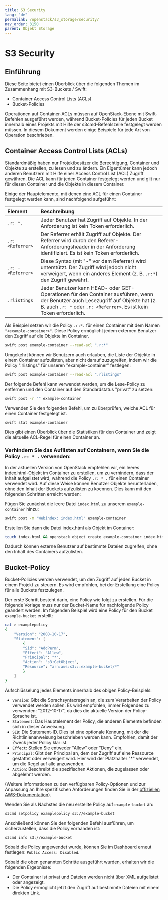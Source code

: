 ```yaml
---
title: S3 Security
lang: "de"
permalink: /openstack/s3_storage/security/
nav_order: 3150
parent: Objekt Storage
---
```


# S3 Security

## Einführung

Diese Seite bietet einen Überblick über die folgenden Themen im Zusammenhang mit S3-Buckets / Swift:

* Container Access Control Lists (ACLs)
* Bucket-Policies

Operationen auf Container-ACLs müssen auf OpenStack-Ebene mit Swift-Befehlen ausgeführt werden, während Bucket-Policies für jeden Bucket innerhalb eines Projekts mit Hilfe der s3cmd-Befehlszeile festgelegt werden müssen. In diesem Dokument werden einige Beispiele für jede Art von Operation beschrieben.

## Container Access Control Lists (ACLs)

Standardmäßig haben nur Projektbesitzer die Berechtigung, Container und Objekte zu erstellen, zu lesen und zu ändern. Ein Eigentümer kann jedoch anderen Benutzern mit Hilfe einer Access Control List (ACL) Zugriff gewähren. Die ACL kann für jeden Container festgelegt werden und gilt nur für diesen Container und die Objekte in diesem Container.

Einige der Hauptelemente, mit denen eine ACL für einen Container festgelegt werden kann, sind nachfolgend aufgeführt:

| **Element**        | **Beschreibung** |
| :----------------- | :------------------------------------------------------------------------------------------------------------------------------------------------------------------- |
| `.r: *.`           | Jeder Benutzer hat Zugriff auf Objekte. In der Anforderung ist kein Token erforderlich. |
| `.r: <Referrer>`   | Der Referrer erhält Zugriff auf Objekte. Der Referrer wird durch den Referer-Anforderungsheader in der Anforderung identifiziert. Es ist kein Token erforderlich. |
| `.r: - <Referrer>` | Diese Syntax (mit "-" vor dem Referrer) wird unterstützt. Der Zugriff wird jedoch nicht verweigert, wenn ein anderes Element (z. B. `.r:*`) den Zugriff gewährt. |
| `.rlistings`       | Jeder Benutzer kann HEAD- oder GET-Operationen für den Container ausführen, wenn der Benutzer auch Lesezugriff auf Objekte hat (z. B. auch `.r: *` oder `.r: <Referrer>`. Es ist kein Token erforderlich. |

Als Beispiel setzen wir die Policy `.r:*.` für einen Container mit dem Namen `"<example-container>"`. Diese Policy ermöglicht jedem externen Benutzer den Zugriff auf die Objekte im Container.

```bash
swift post example-container --read-acl ".r:*"
```

Umgekehrt können wir Benutzern auch erlauben, die Liste der Objekte in einem Container aufzulisten, aber nicht darauf zuzugreifen, indem wir die Policy ".rlistings" für unseren "example-container" festlegen:

```bash
swift post example-container --read-acl ".rlistings"
```

Der folgende Befehl kann verwendet werden, um die Lese-Policy zu entfernen und den Container auf den Standardstatus "privat" zu setzen:

```bash
swift post -r "" example-container
```

Verwenden Sie den folgenden Befehl, um zu überprüfen, welche ACL für einen Container festgelegt ist.

```bash
swift stat example-container
```

Dies gibt einen Überblick über die Statistiken für den Container und zeigt die aktuelle ACL-Regel für einen Container an.

### Verhindern Sie das Auflisten auf Containern, wenn Sie die Policy `.r: * .` verwenden:

In der aktuellen Version von OpenStack empfehlen wir, ein leeres index.html-Objekt im Container zu erstellen, um zu verhindern, dass der Inhalt aufgelistet wird, während die Policy `.r: * .` für einen Container verwendet wird. Auf diese Weise können Benutzer Objekte herunterladen, ohne den Inhalt der Buckets aufzulisten zu koennen. Dies kann mit den folgenden Schritten erreicht werden:

Fügen Sie zunächst die leere Datei `index.html` zu unserem `example-container` hinzu:

```bash
swift post -m 'Webindex: index.html' example-container
```

Erstellen Sie dann die Datei index.html als Objekt im Container:

```bash
touch index.html && openstack object create example-container index.html
```

Dadurch können externe Benutzer auf bestimmte Dateien zugreifen, ohne den Inhalt des Containers aufzulisten.

## Bucket-Policy

Bucket-Policies werden verwendet, um den Zugriff auf jeden Bucket in einem Projekt zu steuern. Es wird empfohlen, bei der Erstellung eine Policy für alle Buckets festzulegen.

Der erste Schritt besteht darin, eine Policy wie folgt zu erstellen. Für die folgende Vorlage muss nur der Bucket-Name für nachfolgende Policy geändert werden. Im folgenden Beispiel wird eine Policy für den Bucket `example-bucket` erstellt:

```bash
cat > examplepolicy
{
    "Version": "2008-10-17",
    "Statement": [
        {
        "Sid": "AddPerm",
        "Effect": "Allow",
        "Principal": "*",
        "Action": "s3:GetObject",
        "Resource": "arn:aws:s3:::example-bucket/*"
        }
    ]
}
```

Aufschlüsselung jedes Elements innerhalb des obigen Policy-Beispiels:

* `Version`: Gibt die Sprachsyntaxregeln an, die zum Verarbeiten der Policy verwendet werden sollen. Es wird empfohlen, immer Folgendes zu verwenden: "2012-10-17", da dies die aktuelle Version der Policy-Sprache ist.
* `Statement`: Das Hauptelement der Policy, die anderen Elemente befinden sich in dieser Anweisung.
* `SID`: Die Statement-ID. Dies ist eine optionale Kennung, mit der die Richtlinienanweisung beschrieben werden kann. Empfohlen, damit der Zweck jeder Policy klar ist.
* `Effect`: Stellen Sie entweder "Allow" oder "Deny" ein.
* `Principal`: Gibt den Principal an, dem der Zugriff auf eine Ressource gestattet oder verweigert wird. Hier wird der Platzhalter "*" verwendet, um die Regel auf alle anzuwenden.
* `Action`: Beschreibt die spezifischen Aktionen, die zugelassen oder abgelehnt werden.

(Weitere Informationen zu den verfügbaren Policy-Optionen und zur Anpassung an Ihre spezifischen Anforderungen finden Sie in der [offiziellen AWS-Dokumentation](https://docs.aws.amazon.com/IAM/latest/UserGuide/reference_policies_elements.html)).

Wenden Sie als Nächstes die neu erstellte Policy auf `example-bucket` an:

```bash
s3cmd setpolicy examplepolicy s3://example-bucket
```

Anschließend können Sie den folgenden Befehl ausführen, um sicherzustellen, dass die Policy vorhanden ist:

```bash
s3cmd info s3://example-bucket
```

Sobald die Policy angewendet wurde, können Sie im Dashboard erneut festlegen: `Public Access: Disabled`.

Sobald die oben genannten Schritte ausgeführt wurden, erhalten wir die folgenden Ergebnisse:

* Der Container ist privat und Dateien werden nicht über XML aufgelistet oder angezeigt.
* Die Policy ermöglicht jetzt den Zugriff auf bestimmte Dateien mit einem direkten Link.
